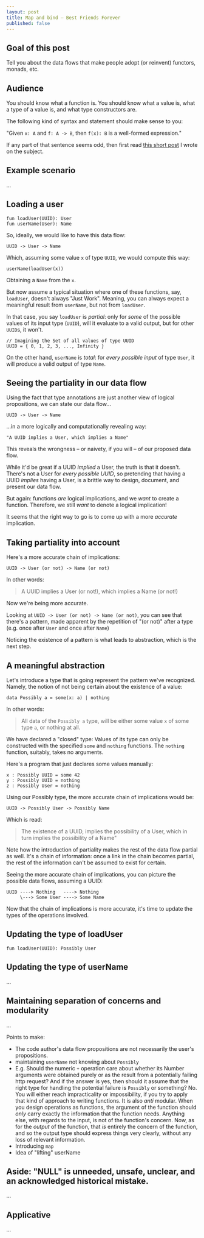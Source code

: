 ```yaml
---
layout: post
title: Map and bind – Best Friends Forever
published: false
---
```


## Goal of this post

Tell you about the data flows that make people 
adopt (or reinvent) functors, monads, etc.

## Audience

You should know what a function is. You should know 
what a value is, what a type of a value is, and 
what type constructors are.

The following kind of syntax and statement should make 
sense to you:

"Given `x: A` and `f: A -> B`, then `f(x): B` is a 
well-formed expression."

If any part of that sentence seems odd, then first 
read [this short post][values-types] I wrote on the subject.

## Example scenario

...

## Loading a user

    fun loadUser(UUID): User
    fun userName(User): Name

So, ideally, we would like to have this data flow:

    UUID -> User -> Name

Which, assuming some value `x` of type `UUID`, we would compute this way:

    userName(loadUser(x))

Obtaining a `Name` from the `x`.

But now assume a typical situation where one of these functions, 
say, `loadUser`, doesn't always "Just Work". Meaning, you can always 
expect a meaningful result from `userName`, but not from `loadUser`.

In that case, you say `loadUser` is *partial*: only for *some* of 
the possible values of its input type (`UUID`), will it evaluate to 
a valid output, but for other `UUID`s, it won't.

    // Imagining the Set of all values of type UUID
    UUID = { 0, 1, 2, 3, ..., Infinity } 

On the other hand, `userName` is *total*: for *every possible input* 
of type `User`, it will produce a valid output of type `Name`. 

## Seeing the partiality in our data flow

Using the fact that type annotations are just another view of logical 
propositions, we can state our data flow...

    UUID -> User -> Name

...in a more logically and computationally revealing way:

    "A UUID implies a User, which implies a Name"

This reveals the wrongness – or naivety, if you will – of our 
proposed data flow.  

While it'd be great if a UUID *implied* a User, the truth is 
that it doesn't. There's not a User for *every possible UUID*, so 
pretending that having a UUID *implies* having a User, is a brittle
way to design, document, and present our data flow.

But again: functions *are* logical implications, and we *want* to 
create a function. Therefore, we still *want* to denote a logical implication!

It seems that the right way to go is to come up with a more *accurate* implication.

## Taking partiality into account

Here's a more accurate chain of implications:

    UUID -> User (or not) -> Name (or not)

In other words:

> A UUID implies a User (or not!), which implies a Name (or not!)

Now we're being more accurate.

Looking at `UUID -> User (or not) -> Name (or not)`, you can see
that there's a pattern, made apparent by the repetition of "(or not)"
after a type (e.g. once after `User` and once after `Name`) 

Noticing the existence of a pattern is what leads to abstraction, 
which is the next step.

## A meaningful abstraction

Let's introduce a type that is going represent the 
pattern we've recognized. Namely, the notion of not being certain 
about the existence of a value:

    data Possibly a = some(x: a) | nothing

In other words:

> All data of the `Possibly a` type, will be either some value `x` 
> of some type `a`, or nothing at all.

We have declared a "closed" type: Values of its type can only be 
constructed with the specified `some` and `nothing` functions. 
The `nothing` function, suitably, takes no arguments.

Here's a program that just declares some values manually:

    x : Possibly UUID = some 42
    y : Possibly UUID = nothing
    z : Possibly User = nothing

Using our Possibly type, the more accurate chain of implications would be:

    UUID -> Possibly User -> Possibly Name

Which is read:

> The existence of a UUID, implies the possibility of a User, 
> which in turn implies the possibility of a Name"

Note how the introduction of partiality makes the rest 
of the data flow partial as well. It's a chain of information: 
once a link in the chain becomes partial, the rest of the 
information can't be assumed to exist for certain.

Seeing the more accurate chain of implications, you 
can picture the possible data flows, assuming a UUID:

    UUID ----> Nothing   ----> Nothing
         \---> Some User ----> Some Name

Now that the chain of implications is more accurate, it's 
time to update the types of the operations involved.

## Updating the type of loadUser

    fun loadUser(UUID): Possibly User

## Updating the type of userName

...

## Maintaining separation of concerns and modularity

...

Points to make:

* The code author's data flow propositions are not necessarily the user's propositions.
* maintaining `userName` not knowing about `Possibly`
* E.g. Should the numeric `+` operation care about whether its Number 
  arguments were obtained purely or as the result from a potentially
  failing http request? And if the answer is yes, 
  then should it assume that the right type for handling the potential 
  failure is `Possibly` or something? No. You 
  will either reach impracticality or impossibility, if you try to apply 
  that kind of approach to 
  writing functions. It is also *anti* modular. When you design operations
  as functions, 
  the argument of the function should *only* carry exactly the information 
  that the function needs. Anything else, with regards to the input, is not 
  of the function's concern. Now, as for the *output* of the function, 
  that *is* entirely the concern of the function, and so the output type 
  should express things very clearly, without any loss of relevant information.
* Introducing `map`
* Idea of "lifting" userName

## Aside: "NULL" is unneeded, unsafe, unclear, and an acknowledged historical mistake.

...

## Applicative

...

[values-types]:   /
